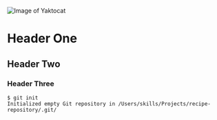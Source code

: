![Image of Yaktocat](https://octodex.github.com/images/yaktocat.png)

# Header One
## Header Two
### Header Three


```
$ git init
Initialized empty Git repository in /Users/skills/Projects/recipe-repository/.git/
```
